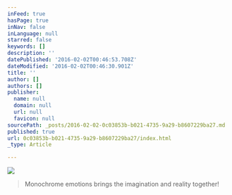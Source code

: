 ```yaml
---
inFeed: true
hasPage: true
inNav: false
inLanguage: null
starred: false
keywords: []
description: ''
datePublished: '2016-02-02T00:46:53.708Z'
dateModified: '2016-02-02T00:46:30.901Z'
title: ''
author: []
authors: []
publisher:
  name: null
  domain: null
  url: null
  favicon: null
sourcePath: _posts/2016-02-02-0c03853b-b021-4735-9a29-b8607229ba27.md
published: true
url: 0c03853b-b021-4735-9a29-b8607229ba27/index.html
_type: Article

---
```

![](https://the-grid-user-content.s3-us-west-2.amazonaws.com/91a15203-1663-466c-98dd-f43079f37ad4.jpg)

> Monochrome emotions brings the imagination and reality together!